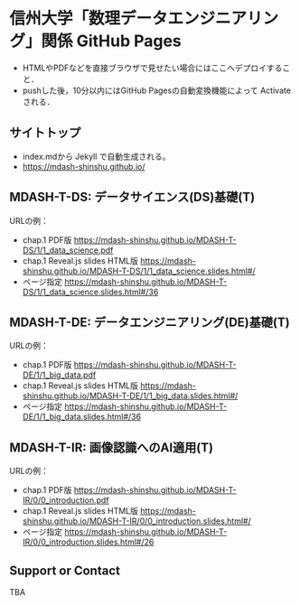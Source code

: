 # 信州大学「数理データエンジニアリング」関係 GitHub Pages

* HTMLやPDFなどを直接ブラウザで見せたい場合にはここへデプロイすること．
* pushした後，10分以内にはGitHub Pagesの自動変換機能によって Activate される．

## サイトトップ

* index.mdから Jekyll で自動生成される。
* <https://mdash-shinshu.github.io/>

## MDASH-T-DS: データサイエンス(DS)基礎(T)

URLの例：

* chap.1 PDF版 <https://mdash-shinshu.github.io/MDASH-T-DS/1/1_data_science.pdf>
* chap.1 Reveal.js slides HTML版 <https://mdash-shinshu.github.io/MDASH-T-DS/1/1_data_science.slides.html#/>
* ページ指定 <https://mdash-shinshu.github.io/MDASH-T-DS/1/1_data_science.slides.html#/36>

## MDASH-T-DE: データエンジニアリング(DE)基礎(T)

URLの例：

* chap.1 PDF版 <https://mdash-shinshu.github.io/MDASH-T-DE/1/1_big_data.pdf>
* chap.1 Reveal.js slides HTML版 <https://mdash-shinshu.github.io/MDASH-T-DE/1/1_big_data.slides.html#/>
* ページ指定 <https://mdash-shinshu.github.io/MDASH-T-DE/1/1_big_data.slides.html#/36>

## MDASH-T-IR: 画像認識へのAI適用(T)

URLの例：

* chap.1 PDF版 <https://mdash-shinshu.github.io/MDASH-T-IR/0/0_introduction.pdf>
* chap.1 Reveal.js slides HTML版 <https://mdash-shinshu.github.io/MDASH-T-IR/0/0_introduction.slides.html#/>
* ページ指定 <https://mdash-shinshu.github.io/MDASH-T-IR/0/0_introduction.slides.html#/26>

## Support or Contact

TBA
